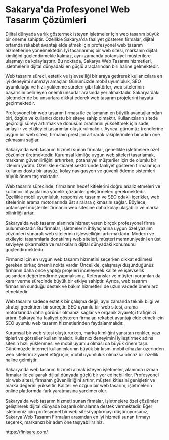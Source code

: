 # Sakarya'da Profesyonel Web Tasarım Çözümleri
Dijital dünyada varlık göstermek isteyen işletmeler için web tasarım büyük bir öneme sahiptir. Özellikle Sakarya'da faaliyet gösteren firmalar, dijital ortamda rekabet avantajı elde etmek için profesyonel web tasarım hizmetlerine yönelmektedir. İyi tasarlanmış bir web sitesi, markanın dijital kimliğini güçlendirmekle kalmaz, aynı zamanda potansiyel müşterilere ulaşmayı da kolaylaştırır. Bu noktada, Sakarya Web Tasarım hizmetleri, işletmelerin dijital dünyadaki en güçlü araçlarından biri haline gelmektedir.

Web tasarım süreci, estetik ve işlevselliği bir araya getirerek kullanıcılara en iyi deneyimi sunmayı amaçlar. Günümüzde mobil uyumluluk, SEO uyumluluğu ve hızlı yüklenme süreleri gibi faktörler, web sitelerinin başarısını belirleyen önemli unsurlar arasında yer almaktadır. Sakarya'daki işletmeler de bu unsurlara dikkat ederek web tasarım projelerini hayata geçirmektedir.

Profesyonel bir web tasarım firması ile çalışmanın en büyük avantajlarından biri, özgün ve kullanıcı dostu bir siteye sahip olmaktır. Kullanıcıların sitede geçirdiği süreyi artırmak ve dönüşüm oranlarını yükseltmek için sade, anlaşılır ve etkileyici tasarımlar oluşturulmalıdır. Ayrıca, günümüz trendlerine uygun bir web sitesi, firmanın prestijini artırarak rakiplerinden bir adım öne çıkmasını sağlar.

Sakarya'da web tasarım hizmeti sunan firmalar, genellikle işletmelere özel çözümler üretmektedir. Kurumsal kimliğe uygun web siteleri tasarlamak, markanın güvenilirliğini artırırken, potansiyel müşteriler için de olumlu bir izlenim yaratır. Özellikle e-ticaret sektöründe faaliyet gösteren firmalar için kullanıcı dostu bir arayüz, kolay navigasyon ve güvenli ödeme sistemleri büyük önem taşımaktadır.

Web tasarım sürecinde, firmaların hedef kitlelerini doğru analiz etmeleri ve kullanıcı ihtiyaçlarına yönelik çözümler geliştirmeleri gerekmektedir. Özellikle mobil uyumluluk, responsive tasarım ve SEO odaklı içerikler, web sitelerinin arama motorlarında üst sıralara çıkmasını sağlar. Böylece, potansiyel müşteriler firmanın web sitesine daha kolay ulaşabilir ve marka bilinirliği artar.

Sakarya'da web tasarım alanında hizmet veren birçok profesyonel firma bulunmaktadır. Bu firmalar, işletmelerin ihtiyaçlarına uygun özel yazılım çözümleri sunarak web sitelerinin işlevselliğini artırmaktadır. Modern ve etkileyici tasarımlarla donatılmış web siteleri, müşteri memnuniyetini en üst seviyeye çıkarmakta ve markaların dijital dünyadaki konumunu güçlendirmektedir.

Firmanız için en uygun web tasarım hizmetini seçerken dikkat edilmesi gereken birkaç önemli nokta vardır. Öncelikle, çalışmayı düşündüğünüz firmanın daha önce yaptığı projeleri inceleyerek kalite ve işlevsellik açısından değerlendirme yapmalısınız. Referanslar ve müşteri yorumları da karar verme sürecinde büyük bir etkiye sahiptir. Ayrıca, web tasarım firmasının sunduğu destek ve bakım hizmetleri de uzun vadede önem arz etmektedir.

Web tasarım sadece estetik bir çalışma değil, aynı zamanda teknik bilgi ve strateji gerektiren bir süreçtir. SEO uyumlu bir web sitesi, arama motorlarında daha görünür olmanızı sağlar ve organik ziyaretçi trafiğinizi artırır. Sakarya'da faaliyet gösteren firmalar, rekabet avantajı elde etmek için SEO uyumlu web tasarım hizmetlerinden faydalanmalıdır.

Kurumsal bir web sitesi oluştururken, marka kimliğini yansıtan renkler, yazı tipleri ve görseller kullanılmalıdır. Kullanıcı deneyimini iyileştirmek adına sitenin hızlı yüklenmesi ve mobil uyumlu olması da büyük önem taşır. Günümüzde internet kullanıcılarının büyük bir kısmı mobil cihazlar üzerinden web sitelerini ziyaret ettiği için, mobil uyumluluk olmazsa olmaz bir özellik haline gelmiştir.

Sakarya'da web tasarım hizmeti almak isteyen işletmeler, alanında uzman firmalar ile çalışarak dijital dünyada güçlü bir yer edinebilirler. Profesyonel bir web sitesi, firmanın güvenilirliğini artırır, müşteri kitlesini genişletir ve marka değerini yükseltir. Kaliteli ve özgün bir web tasarım, işletmelerin online platformda fark yaratmasına yardımcı olur.

Sakarya'da web tasarım hizmeti sunan firmalar, işletmelere özel çözümler geliştirerek dijital dünyada başarılı olmalarına destek vermektedir. Eğer işletmeniz için profesyonel bir web sitesi yaptırmayı düşünüyorsanız, Sakarya Web Tasarım Firmaları arasından en iyi hizmeti sunan firmayı seçerek, markanızı bir adım öne taşıyabilirsiniz.

https://finisare.com/
